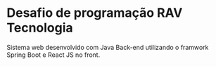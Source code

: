 # Desafio de programação RAV Tecnologia
Sistema web desenvolvido com Java Back-end utilizando o framwork Spring Boot e React JS no front.
